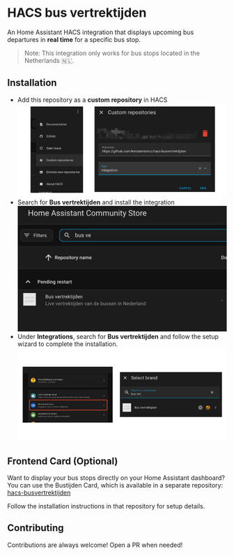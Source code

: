 # HACS bus vertrektijden

An Home Assistant HACS integration that displays upcoming bus departures in **real time** for a specific bus stop.

> Note: This integration only works for bus stops located in the Netherlands 🇳🇱.

## Installation

- Add this repository as a **custom repository** in HACS
  ![Step 1](screenshots/step1.png)
- Search for **Bus vertrektijden** and install the integration
  ![Step 2](screenshots/step2.png)
- Under **Integrations**, search for **Bus vertrektijden** and follow the setup wizard to complete the installation.
  ![Step 3](screenshots/step3.png)

## Frontend Card (Optional)

Want to display your bus stops directly on your Home Assistant dashboard?
You can use the Bustijden Card, which is available in a separate repository: [hacs-busvertrektijden](https://github.com/kerstenremco/hacs-busvertrektijden-card)

Follow the installation instructions in that repository for setup details.

## Contributing

Contributions are always welcome! Open a PR when needed!
